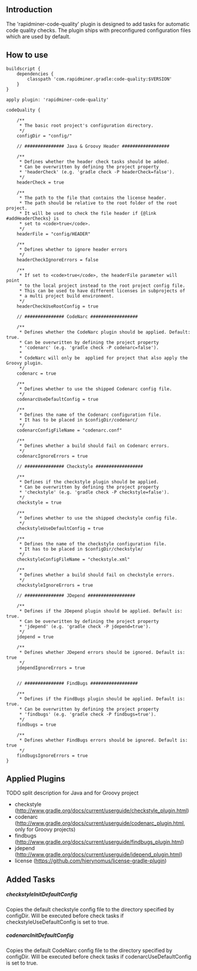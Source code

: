 ## Introduction
The 'rapidminer-code-quality' plugin is designed to add tasks for automatic code quality checks. 
The plugin ships with preconfigured configuration files which are used by default.

## How to use
	buildscript { 
		dependencies { 
			classpath 'com.rapidminer.gradle:code-quality:$VERSION'
		} 
	}
	 
	apply plugin: 'rapidminer-code-quality'
	 
	codeQuality {
	 
		/**
		 * The basic root project's configuration directory.
		 */
		configDir = "config/"

		// ############### Java & Groovy Header ##################
		
		/**
		 * Defines whether the header check tasks should be added.
		 * Can be overwritten by defining the project property 
		 * 'headerCheck' (e.g. 'gradle check -P headerCheck=false').
		 */
		headerCheck = true
	
		/**
		 * The path to the file that contains the license header. 
		 * The path should be relative to the root folder of the root project. 
		 * It will be used to check the file header if {@link #addHeaderChecks} is 
		 * set to <code>true</code>.
		 */
		headerFile = "config/HEADER"
		
		/**
		 * Defines whether to ignore header errors
		 */
		headerCheckIgnoreErrors = false

		/**
		 * If set to <code>true</code>, the headerFile parameter will point
		 * to the local project instead to the root project config file.
		 * This can be used to have different licenses in subprojects of 
		 * a multi project build environment.
		 */
		headerCheckUseRootConfig = true

		// ############### CodeNarc ##################

		/**
		 * Defines whether the CodeNarc plugin should be applied. Default: true.
		 * Can be overwritten by defining the project property 
		 * 'codenarc' (e.g. 'gradle check -P codenarc=false').
		 *
		 * CodeNarc will only be  applied for project that also apply the Groovy plugin.
		 */
		codenarc = true
		
		/**
		 * Defines whether to use the shipped Codenarc config file.
		 */
		codenarcUseDefaultConfig = true

		/**
		 * Defines the name of the Codenarc configuration file.
		 * It has to be placed in $configDir/codenarc/
		 */
		codenarcConfigFileName = "codenarc.conf"

		/**
		 * Defines whether a build should fail on Codenarc errors.
		 */
		codenarcIgnoreErrors = true

		// ############### Checkstyle ##################
		
		/**
		 * Defines if the checkstyle plugin should be applied.
		 * Can be overwritten by defining the project property 
		 * 'checkstyle' (e.g. 'gradle check -P checkstyle=false').
		 */
		checkstyle = true
		
		/**
		 * Defines whether to use the shipped checkstyle config file.
		 */
		checkstyleUseDefaultConfig = true

		/**
		 * Defines the name of the checkstyle configuration file.
		 * It has to be placed in $configDir/checkstyle/
		 */
		checkstyleConfigFileName = "checkstyle.xml"

		/**
		 * Defines whether a build should fail on checkstyle errors.
		 */
		checkstyleIgnoreErrors = true
		
		// ############### JDepend ##################

		/**
		 * Defines if the JDepend plugin should be applied. Default is: true.
		 * Can be overwritten by defining the project property 
		 * 'jdepend' (e.g. 'gradle check -P jdepend=true').
		 */
		jdepend = true
		
		/**
		 * Defines whether JDepend errors should be ignored. Default is: true
		 */
		jdependIgnoreErrors = true

		
		// ############### FindBugs ##################
		
		/**
		 * Defines if the FindBugs plugin should be applied. Default is: true.
		 * Can be overwritten by defining the project property 
		 * 'findbugs' (e.g. 'gradle check -P findbugs=true').
		 */
		findbugs = true
		
		/**
		 * Defines whether FindBugs errors should be ignored. Default is: true
		 */
		findbugsIgnoreErrors = true
	}
	
## Applied Plugins
TODO split description for Java and for Groovy project
- checkstyle (http://www.gradle.org/docs/current/userguide/checkstyle_plugin.html)
- codenarc (http://www.gradle.org/docs/current/userguide/codenarc_plugin.html, only for Groovy projects)
- findbugs (http://www.gradle.org/docs/current/userguide/findbugs_plugin.html)
- jdepend (http://www.gradle.org/docs/current/userguide/jdepend_plugin.html)
- license (https://github.com/hierynomus/license-gradle-plugin)

## Added Tasks
##### checkstyleInitDefaultConfig
Copies the default checkstyle config file to the directory specified by configDir. Will be executed before check tasks if checkstyleUseDefaultConfig is set to true.

##### codenarcInitDefaultConfig
Copies the default CodeNarc config file to the directory specified by configDir. Will be executed before check tasks if codenarcUseDefaultConfig is set to true.